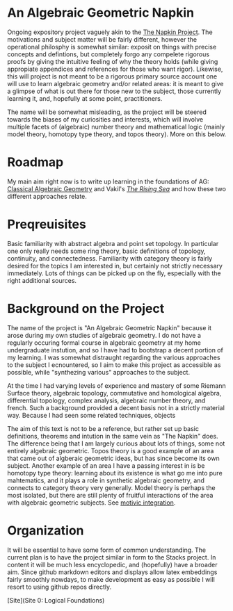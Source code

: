 # An Algebraic Geometric Napkin
Ongoing expository project vaguely akin to the [The Napkin Project](https://web.evanchen.cc/napkin.html). The motivations and subject matter will be fairly different, however the operational philosphy is somewhat similar: exposit on things with precise concepts and defintions, but completely forgo any compelete rigorous proofs by giving the intuitive feeling of why the theory holds (while giving appropiate appendices and references for those who want rigor). Likewise, this will project is not meant to be a rigorous primary source account one will use to learn algebraic geometry and/or related areas: it is meant to give a glimpse of what is out there for those new to the subject, those currently learning it, and, hopefully at some point, practitioners. 

The name will be somewhat misleading, as the project will be steered towards the biases of my curiosities and interests, which will involve multiple facets of (algebraic) number theory and mathematical logic (mainly model theory, homotopy type theory, and topos theory). More on this below. 

# Roadmap
My main aim right now is to write up learning in the foundations of AG: [Classical Algebraic Geometry](https://mathinmoscow.org/courses/algebraic-geometry-start-up-course/) and Vakil's [*The Rising Sea*](https://math.stanford.edu/~vakil/216blog/) and how these two different approaches relate. 

# Preqreuisites
Basic familiarity with abstract algebra and point set topology. In particular one only really needs some ring theory, basic definitions of topology, continuity, and connectedness. Familiarity with category theory is fairly desired for the topics I am interested in, but certainly not strictly necessary immediately. Lots of things can be picked up on the fly, especially with the right additional sources. 

# Background on the Project

The name of the project is "An Algebraic Geometric Napkin" because it arose during my own studies of algebraic geometry. I do not have a regularly occuring formal course in algebraic geometry at my home undergraduate instution, and so I have had to bootstrap a decent portion of my learning. I was somewhat distraught regarding the various approaches to the subject I ecnountered, so I aim to make this project as accessible as possible, while "synthezing various" approaches to the subject. 

At the time I had varying levels of experience and mastery of some Riemann Surface theory, algebraic topology, commutative and homological algebra, differential topology, complex analysis, algebraic number theory, and french. Such a background provided a decent basis not in a strictly material way. Because I had seen some related techniques, objects 

The aim of this text is not to be a reference, but rather set up basic definitions, theorems and intution in the same vein as "The Napkin" does. The difference being that I am largely curious about lots of things, some not entirely algebraic geometric. Topos theory is a good example of an area that came out of algberaic geometric ideas, but has since become its own subject. Another example of an area I have a passing interest in is be homotopy type theory: learning about its existence is what go me into pure mahtematics, and it plays a role in synthetic algebraic geometry, and connects to category theory very generally. Model theory is perhaps the most isolated, but there are still plenty of fruitful interactions of the area with algebraic geometric subjects. See [motivic integration](https://ncatlab.org/nlab/show/motivic+integration). 

# Organization
It will be essential to have some form of common understanding. The current plan is to have the project similar in form to the Stacks project. In content it will be much less encyclopedic, and (hopefully) have a broader aim. Since github markdown editors and displays allow latex embeddings fairly smoothly nowdays, to make development as easy as possible I will resort to using github repos directly. 

[Site](Site 0: Logical Foundations)









